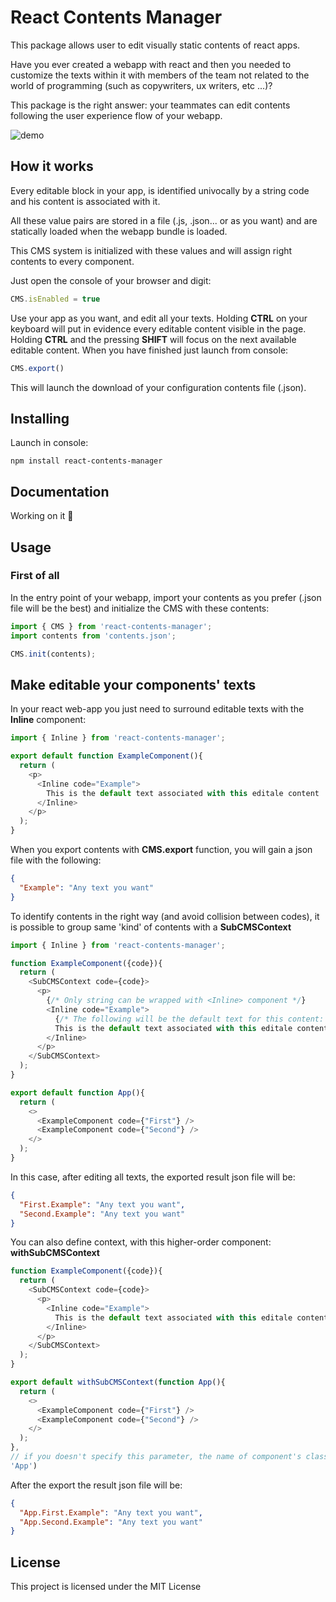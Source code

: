 # React Contents Manager

This package allows user to edit visually static contents of react apps.

Have you ever created a webapp with react and then you needed to customize the texts within it with members of the team not related to the world of programming (such as copywriters, ux writers, etc ...)?

This package is the right answer: your teammates can edit contents following the user experience flow of your webapp.

![demo](https://s2.gifyu.com/images/Video.gif "Demo")

## How it works

Every editable block in your app, is identified univocally by a string code and his content is associated with it.

All these value pairs are stored in a file (.js, .json... or as you want) and are statically loaded when the webapp bundle is loaded.

This CMS system is initialized with these values and will assign right contents to every component.

Just open the console of your browser and digit:

```javascript
CMS.isEnabled = true
```

Use your app as you want, and edit all your texts.
Holding __CTRL__ on your keyboard will put in evidence every editable content visible in the page.
Holding __CTRL__ and the pressing __SHIFT__ will focus on the next available editable content.
When you have finished just launch from console:

```javascript
CMS.export()
```

This will launch the download of your configuration contents file (.json).

## Installing

Launch in console:

```
npm install react-contents-manager
```

## Documentation

Working on it 💪

## Usage

### First of all

In the entry point of your webapp, import your contents as you prefer (.json file will be the best) and initialize the CMS with these contents:

```javascript
import { CMS } from 'react-contents-manager';
import contents from 'contents.json';

CMS.init(contents);

```

## Make editable your components' texts

In your react web-app you just need to surround editable texts with the __Inline__ component: 

```javascript
import { Inline } from 'react-contents-manager';

export default function ExampleComponent(){
  return (
    <p>
      <Inline code="Example">
        This is the default text associated with this editale content
      </Inline>
    </p>
  );
}
```

When you export contents with __CMS.export__ function, you will gain a json file with the following:

```json
{
  "Example": "Any text you want"
}
```

To identify contents in the right way (and avoid collision between codes), it is possible to group same 'kind' of contents with a __SubCMSContext__   

```javascript
import { Inline } from 'react-contents-manager';

function ExampleComponent({code}){
  return (
    <SubCMSContext code={code}>
      <p>
        {/* Only string can be wrapped with <Inline> component */}
        <Inline code="Example">
          {/* The following will be the default text for this content: */}
          This is the default text associated with this editale content
        </Inline>
      </p>
    </SubCMSContext>
  );
}

export default function App(){
  return (
    <>
      <ExampleComponent code={"First"} />
      <ExampleComponent code={"Second"} />
    </>
  );
}
```

In this case, after editing all texts, the exported result json file will be:

```json
{
  "First.Example": "Any text you want",
  "Second.Example": "Any text you want"
}
```

You can also define context, with this higher-order component: __withSubCMSContext__

```javascript
function ExampleComponent({code}){
  return (
    <SubCMSContext code={code}>
      <p>
        <Inline code="Example">
          This is the default text associated with this editale content
        </Inline>
      </p>
    </SubCMSContext>
  );
}

export default withSubCMSContext(function App(){
  return (
    <>
      <ExampleComponent code={"First"} />
      <ExampleComponent code={"Second"} />
    </>
  );
}, 
// if you doesn't specify this parameter, the name of component's class or function will be taken as code
'App')
```

After the export the result json file will be:

```json
{
  "App.First.Example": "Any text you want",
  "App.Second.Example": "Any text you want"
}
```

## License

This project is licensed under the MIT License

